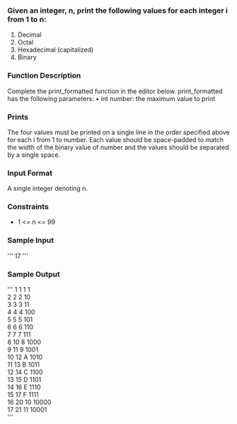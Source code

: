 
### Given an integer, n, print the following values for each integer i from 1 to n: 
  1. Decimal 
  2. Octal 
  3. Hexadecimal (capitalized) 
  4. Binary 

### Function Description 
Complete the print_formatted function in the editor below. 
print_formatted has the following parameters: 
  • int number: the maximum value to print 

### Prints 
The four values must be printed on a single line in the order specified above for each i from 1 to number. Each value should 
be space-padded to match the width of the binary value of number and the values should be separated by a single space. 

### Input Format 
A single integer denoting n. 

### Constraints 
* 1 <= n <= 99 

### Sample Input
''' 
17
'''

### Sample Output
'''
    1     1     1     1<br/>
    2     2     2    10<br/>
    3     3     3    11<br/>
    4     4     4   100<br/>
    5     5     5   101<br/>
    6     6     6   110<br/>
    7     7     7   111<br/>
    8    10     8  1000<br/>
    9    11     9  1001<br/>
   10    12     A  1010<br/>
   11    13     B  1011<br/>
   12    14     C  1100<br/>
   13    15     D  1101<br/>
   14    16     E  1110<br/>
   15    17     F  1111<br/>
   16    20    10 10000<br/>
   17    21    11 10001<br/>
'''

